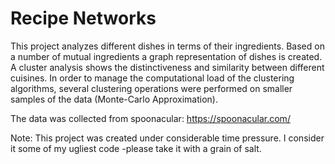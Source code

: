 # Recipe Networks

This project analyzes different dishes in terms of their ingredients. Based on a number of mutual ingredients a graph representation of dishes is created. A cluster analysis shows the distinctiveness and similarity between different cuisines. 
In order to manage the computational load of the clustering algorithms, several clustering operations were performed on smaller samples of the data (Monte-Carlo Approximation).

The data was collected from spoonacular: https://spoonacular.com/

Note: This project was created under considerable time pressure. I consider it some of my ugliest code -please take it with a grain of salt.
